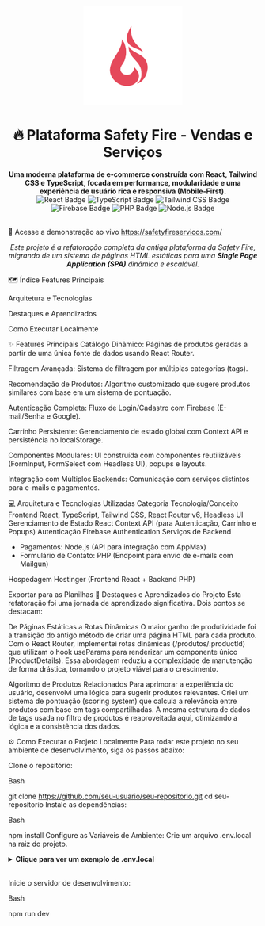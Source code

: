 <div align="center">
<img src="/public/assets/Logotipo-07.png" alt="Safety Fire Logo" width="200"/>
<br/>
<h1>
🔥 Plataforma Safety Fire - Vendas e Serviços
</h1>
<strong>Uma moderna plataforma de e-commerce construída com React, Tailwind CSS e TypeScript, focada em performance, modularidade e uma experiência de usuário rica e responsiva (Mobile-First).</strong>
</div>

<div align="center">
<img src="https://img.shields.io/badge/React-20232A?style=for-the-badge&logo=react&logoColor=61DAFB" alt="React Badge"/>
<img src="https://img.shields.io/badge/TypeScript-007ACC?style=for-the-badge&logo=typescript&logoColor=white" alt="TypeScript Badge"/>
<img src="https://img.shields.io/badge/Tailwind_CSS-38B2AC?style=for-the-badge&logo=tailwind-css&logoColor=white" alt="Tailwind CSS Badge"/>
<img src="https://img.shields.io/badge/Firebase-FFCA28?style=for-the-badge&logo=firebase&logoColor=black" alt="Firebase Badge"/>
<img src="https://img.shields.io/badge/PHP-777BB4?style=for-the-badge&logo=php&logoColor=white" alt="PHP Badge"/>
<img src="https://img.shields.io/badge/Node.js-339933?style=for-the-badge&logo=nodedotjs&logoColor=white" alt="Node.js Badge"/>
</div>

<br>

🔗 Acesse a demonstração ao vivo https://safetyfireservicos.com/ <p align="center">
<em>Este projeto é a refatoração completa da antiga plataforma da Safety Fire, migrando de um sistema de páginas HTML estáticas para uma <strong>Single Page Application (SPA)</strong> dinâmica e escalável.</em>

</p>

🗺️ Índice
Features Principais

Arquitetura e Tecnologias

Destaques e Aprendizados

Como Executar Localmente

✨ Features Principais
Catálogo Dinâmico: Páginas de produtos geradas a partir de uma única fonte de dados usando React Router.

Filtragem Avançada: Sistema de filtragem por múltiplas categorias (tags).

Recomendação de Produtos: Algoritmo customizado que sugere produtos similares com base em um sistema de pontuação.

Autenticação Completa: Fluxo de Login/Cadastro com Firebase (E-mail/Senha e Google).

Carrinho Persistente: Gerenciamento de estado global com Context API e persistência no localStorage.

Componentes Modulares: UI construída com componentes reutilizáveis (FormInput, FormSelect com Headless UI), popups e layouts.

Integração com Múltiplos Backends: Comunicação com serviços distintos para e-mails e pagamentos.

💻 Arquitetura e Tecnologias Utilizadas
Categoria	Tecnologia/Conceito
Frontend	React, TypeScript, Tailwind CSS, React Router v6, Headless UI
Gerenciamento de Estado	React Context API (para Autenticação, Carrinho e Popups)
Autenticação	Firebase Authentication
Serviços de Backend	<ul><li>Pagamentos: Node.js (API para integração com AppMax)</li><li>Formulário de Contato: PHP (Endpoint para envio de e-mails com Mailgun)</li></ul>
Hospedagem	Hostinger (Frontend React + Backend PHP)

Exportar para as Planilhas
🧠 Destaques e Aprendizados do Projeto
Esta refatoração foi uma jornada de aprendizado significativa. Dois pontos se destacam:

De Páginas Estáticas a Rotas Dinâmicas
O maior ganho de produtividade foi a transição do antigo método de criar uma página HTML para cada produto. Com o React Router, implementei rotas dinâmicas (/produtos/:productId) que utilizam o hook useParams para renderizar um componente único (ProductDetails). Essa abordagem reduziu a complexidade de manutenção de forma drástica, tornando o projeto viável para o crescimento.

Algoritmo de Produtos Relacionados
Para aprimorar a experiência do usuário, desenvolvi uma lógica para sugerir produtos relevantes. Criei um sistema de pontuação (scoring system) que calcula a relevância entre produtos com base em tags compartilhadas. A mesma estrutura de dados de tags usada no filtro de produtos é reaproveitada aqui, otimizando a lógica e a consistência dos dados.

⚙️ Como Executar o Projeto Localmente
Para rodar este projeto no seu ambiente de desenvolvimento, siga os passos abaixo:

Clone o repositório:

Bash

git clone https://github.com/seu-usuario/seu-repositorio.git
cd seu-repositorio
Instale as dependências:

Bash

npm install
Configure as Variáveis de Ambiente:
Crie um arquivo .env.local na raiz do projeto.

<details>
<summary><strong>Clique para ver um exemplo de .env.local</strong></summary>

Snippet de código

# .env.local
VITE_API_KEY="SUA_API_KEY_DO_FIREBASE"
VITE_AUTH_DOMAIN="SEU_AUTH_DOMAIN_DO_FIREBASE"
VITE_PROJECT_ID="SEU_PROJECT_ID_DO_FIREBASE"
VITE_STORAGE_BUCKET="SEU_STORAGE_BUCKET_DO_FIREBASE"
VITE_MESSAGING_SENDER_ID="SEU_MESSAGING_SENDER_ID_DO_FIREBASE"
VITE_APP_ID="SEU_APP_ID_DO_FIREBASE"
</details>
<br/>

Inicie o servidor de desenvolvimento:

Bash

npm run dev